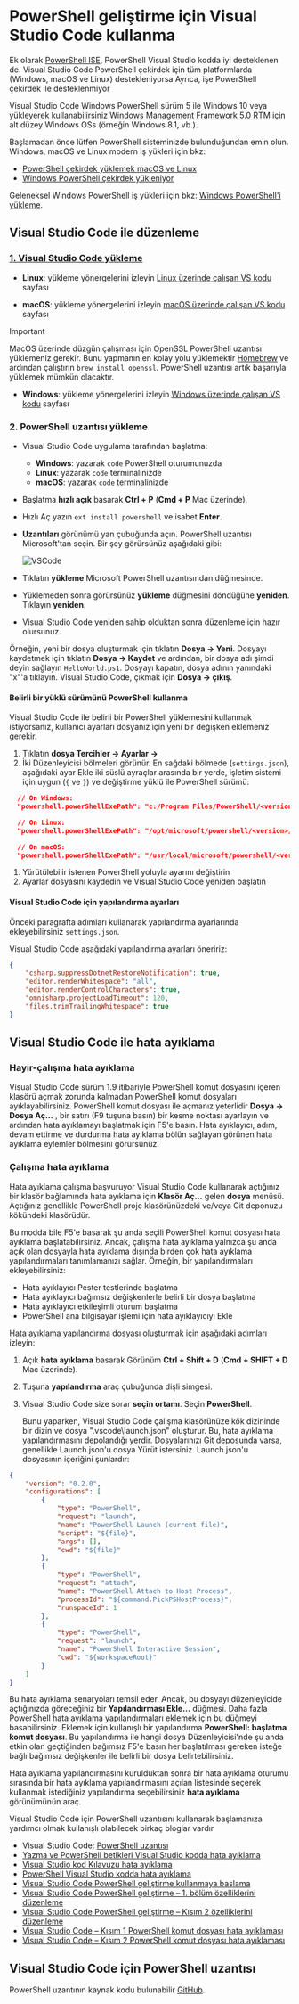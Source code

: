 # <a name="using-visual-studio-code-for-powershell-development"></a>PowerShell geliştirme için Visual Studio Code kullanma

Ek olarak [PowerShell ISE][ise], PowerShell Visual Studio kodda iyi desteklenen de.
Visual Studio Code PowerShell çekirdek için tüm platformlarda (Windows, macOS ve Linux) destekleniyorsa Ayrıca, işe PowerShell çekirdek ile desteklenmiyor

Visual Studio Code Windows PowerShell sürüm 5 ile Windows 10 veya yükleyerek kullanabilirsiniz [Windows Management Framework 5.0 RTM](https://www.microsoft.com/en-us/download/details.aspx?id=50395) için alt düzey Windows OSs (örneğin Windows 8.1, vb.).

Başlamadan önce lütfen PowerShell sisteminizde bulunduğundan emin olun.
Windows, macOS ve Linux modern iş yükleri için bkz:

- [PowerShell çekirdek yüklemek macOS ve Linux][install-pscore-linux]
- [Windows PowerShell çekirdek yükleniyor][install-pscore-windows]

Geleneksel Windows PowerShell iş yükleri için bkz: [Windows PowerShell'i yükleme][install-winps].

## <a name="editing-with-visual-studio-code"></a>Visual Studio Code ile düzenleme

### <a name="1-installing-visual-studio-codehttpscodevisualstudiocomdocssetupsetup-overview"></a>[1. Visual Studio Code yükleme](https://code.visualstudio.com/Docs/setup/setup-overview)

- **Linux**: yükleme yönergelerini izleyin [Linux üzerinde çalışan VS kodu](https://code.visualstudio.com/docs/setup/linux) sayfası

- **macOS**: yükleme yönergelerini izleyin [macOS üzerinde çalışan VS kodu](https://code.visualstudio.com/docs/setup/mac) sayfası

> [!IMPORTANT]
> MacOS üzerinde düzgün çalışması için OpenSSL PowerShell uzantısı yüklemeniz gerekir.
> Bunu yapmanın en kolay yolu yüklemektir [Homebrew](http://brew.sh/) ve ardından çalıştırın `brew install openssl`.
> PowerShell uzantısı artık başarıyla yüklemek mümkün olacaktır.

- **Windows**: yükleme yönergelerini izleyin [Windows üzerinde çalışan VS kodu](https://code.visualstudio.com/docs/setup/windows) sayfası

### <a name="2-installing-powershell-extension"></a>2. PowerShell uzantısı yükleme

- Visual Studio Code uygulama tarafından başlatma:
    - **Windows**: yazarak `code` PowerShell oturumunuzda
    - **Linux**: yazarak `code` terminalinizde
    - **macOS**: yazarak `code` terminalinizde

- Başlatma **hızlı açık** basarak **Ctrl + P** (**Cmd + P** Mac üzerinde).
- Hızlı Aç yazın `ext install powershell` ve isabet **Enter**.
- **Uzantıları** görünümü yan çubuğunda açın. PowerShell uzantısı Microsoft'tan seçin.
  Bir şey görürsünüz aşağıdaki gibi:

  ![VSCode](../../images/vscode.png)

- Tıklatın **yükleme** Microsoft PowerShell uzantısından düğmesinde.
- Yüklemeden sonra görürsünüz **yükleme** düğmesini döndüğüne **yeniden**.
  Tıklayın **yeniden**.
- Visual Studio Code yeniden sahip olduktan sonra düzenleme için hazır olursunuz.

Örneğin, yeni bir dosya oluşturmak için tıklatın **Dosya -> Yeni**.
Dosyayı kaydetmek için tıklatın **Dosya -> Kaydet** ve ardından, bir dosya adı şimdi deyin sağlayın `HelloWorld.ps1`.
Dosyayı kapatın, dosya adının yanındaki "x"'a tıklayın.
Visual Studio Code, çıkmak için **Dosya -> çıkış**.

#### <a name="using-a-specific-installed-version-of-powershell"></a>Belirli bir yüklü sürümünü PowerShell kullanma

Visual Studio Code ile belirli bir PowerShell yüklemesini kullanmak istiyorsanız, kullanıcı ayarları dosyanız için yeni bir değişken eklemeniz gerekir.

1. Tıklatın **dosya Tercihler -> Ayarlar ->**
1. İki Düzenleyicisi bölmeleri görünür.
   En sağdaki bölmede (`settings.json`), aşağıdaki ayar Ekle iki süslü ayraçlar arasında bir yerde, işletim sistemi için uygun (`{` ve `}`) ve değiştirme *<version>* yüklü ile PowerShell sürümü:

  ```json
    // On Windows:
    "powershell.powerShellExePath": "c:/Program Files/PowerShell/<version>/pwsh.exe"

    // On Linux:
    "powershell.powerShellExePath": "/opt/microsoft/powershell/<version>/pwsh"

    // On macOS:
    "powershell.powerShellExePath": "/usr/local/microsoft/powershell/<version>/pwsh"
  ```
1. Yürütülebilir istenen PowerShell yoluyla ayarını değiştirin
1. Ayarlar dosyasını kaydedin ve Visual Studio Code yeniden başlatın

#### <a name="configuration-settings-for-visual-studio-code"></a>Visual Studio Code için yapılandırma ayarları

Önceki paragrafta adımları kullanarak yapılandırma ayarlarında ekleyebilirsiniz `settings.json`.

Visual Studio Code aşağıdaki yapılandırma ayarları öneririz:

```json
{
    "csharp.suppressDotnetRestoreNotification": true,
    "editor.renderWhitespace": "all",
    "editor.renderControlCharacters": true,
    "omnisharp.projectLoadTimeout": 120,
    "files.trimTrailingWhitespace": true
}
```

## <a name="debugging-with-visual-studio-code"></a>Visual Studio Code ile hata ayıklama

### <a name="no-workspace-debugging"></a>Hayır-çalışma hata ayıklama

Visual Studio Code sürüm 1.9 itibariyle PowerShell komut dosyasını içeren klasörü açmak zorunda kalmadan PowerShell komut dosyaları ayıklayabilirsiniz.
PowerShell komut dosyası ile açmanız yeterlidir **Dosya -> Dosya Aç...** , bir satırı (F9 tuşuna basın) bir kesme noktası ayarlayın ve ardından hata ayıklamayı başlatmak için F5'e basın.
Hata ayıklayıcı, adım, devam ettirme ve durdurma hata ayıklama bölün sağlayan görünen hata ayıklama eylemler bölmesini görürsünüz.

### <a name="workspace-debugging"></a>Çalışma hata ayıklama

Hata ayıklama çalışma başvuruyor Visual Studio Code kullanarak açtığınız bir klasör bağlamında hata ayıklama için **Klasör Aç...**  gelen **dosya** menüsü.
Açtığınız genellikle PowerShell proje klasörünüzdeki ve/veya Git deponuzu kökündeki klasörüdür.

Bu modda bile F5'e basarak şu anda seçili PowerShell komut dosyası hata ayıklama başlatabilirsiniz.
Ancak, çalışma hata ayıklama yalnızca şu anda açık olan dosyayla hata ayıklama dışında birden çok hata ayıklama yapılandırmaları tanımlamanızı sağlar.
Örneğin, bir yapılandırmaları ekleyebilirsiniz:

- Hata ayıklayıcı Pester testlerinde başlatma
- Hata ayıklayıcı bağımsız değişkenlerle belirli bir dosya başlatma
- Hata ayıklayıcı etkileşimli oturum başlatma
- PowerShell ana bilgisayar işlemi için hata ayıklayıcıyı Ekle

Hata ayıklama yapılandırma dosyası oluşturmak için aşağıdaki adımları izleyin:

1. Açık **hata ayıklama** basarak Görünüm **Ctrl + Shift + D** (**Cmd + SHIFT + D** Mac üzerinde).
1. Tuşuna **yapılandırma** araç çubuğunda dişli simgesi.
1. Visual Studio Code size sorar **seçin ortamı**.
   Seçin **PowerShell**.

   Bunu yaparken, Visual Studio Code çalışma klasörünüze kök dizininde bir dizin ve dosya ".vscode\launch.json" oluşturur.
   Bu, hata ayıklama yapılandırmasını depolandığı yerdir. Dosyalarınızı Git deposunda varsa, genellikle Launch.json'u dosya Yürüt istersiniz.
   Launch.json'u dosyasının içeriğini şunlardır:

```json
{
    "version": "0.2.0",
    "configurations": [
        {
            "type": "PowerShell",
            "request": "launch",
            "name": "PowerShell Launch (current file)",
            "script": "${file}",
            "args": [],
            "cwd": "${file}"
        },
        {
            "type": "PowerShell",
            "request": "attach",
            "name": "PowerShell Attach to Host Process",
            "processId": "${command.PickPSHostProcess}",
            "runspaceId": 1
        },
        {
            "type": "PowerShell",
            "request": "launch",
            "name": "PowerShell Interactive Session",
            "cwd": "${workspaceRoot}"
        }
    ]
}
```

Bu hata ayıklama senaryoları temsil eder.
Ancak, bu dosyayı düzenleyicide açtığınızda göreceğiniz bir **Yapılandırması Ekle...**  düğmesi.
Daha fazla PowerShell hata ayıklama yapılandırmaları eklemek için bu düğmeyi basabilirsiniz. Eklemek için kullanışlı bir yapılandırma **PowerShell: başlatma komut dosyası**.
Bu yapılandırma ile hangi dosya Düzenleyicisi'nde şu anda etkin olan geçtiğinden bağımsız F5'e basın her başlatılması gereken isteğe bağlı bağımsız değişkenler ile belirli bir dosya belirtebilirsiniz.

Hata ayıklama yapılandırmasını kurulduktan sonra bir hata ayıklama oturumu sırasında bir hata ayıklama yapılandırmasını açılan listesinde seçerek kullanmak istediğiniz yapılandırma seçebilirsiniz **hata ayıklama** görünümünün araç.

Visual Studio Code için PowerShell uzantısını kullanarak başlamanıza yardımcı olmak kullanışlı olabilecek birkaç bloglar vardır

- Visual Studio Code: [PowerShell uzantısı][ps-extension]
- [Yazma ve PowerShell betikleri Visual Studio kodda hata ayıklama][debug]
- [Visual Studio kod Kılavuzu hata ayıklama][vscode-guide]
- [PowerShell Visual Studio kodda hata ayıklama][ps-vscode]
- [Visual Studio Code PowerShell geliştirme kullanmaya başlama][getting-started]
- [Visual Studio Code PowerShell geliştirme – 1. bölüm özelliklerini düzenleme][editing-part1]
- [Visual Studio Code PowerShell geliştirme – Kısım 2 özelliklerini düzenleme][editing-part2]
- [Visual Studio Code – Kısım 1 PowerShell komut dosyası hata ayıklaması][debugging-part1]
- [Visual Studio Code – Kısım 2 PowerShell komut dosyası hata ayıklaması][debugging-part2]

[ise]: ../ise-guide.md
[install-pscore-linux]:  ../../setup/Installing-PowerShell-Core-on-macOS-and-Linux.md
[install-pscore-windows]: ../../setup/Installing-PowerShell-Core-on-Windows.md
[install-winps]: ../../setup/Installing-Windows-PowerShell.md
[ps-extension]:https://blogs.msdn.microsoft.com/cdndevs/2015/12/11/visual-studio-code-powershell-extension/
[debug]:https://blogs.msdn.microsoft.com/powershell/2015/11/16/announcing-powershell-language-support-for-visual-studio-code-and-more/
[vscode-guide]:https://johnpapa.net/debugging-with-visual-studio-code/
[ps-vscode]:https://github.com/PowerShell/vscode-powershell/tree/master/examples
[getting-started]:https://blogs.technet.microsoft.com/heyscriptingguy/2016/12/05/get-started-with-powershell-development-in-visual-studio-code/
[editing-part1]:https://blogs.technet.microsoft.com/heyscriptingguy/2017/01/11/visual-studio-code-editing-features-for-powershell-development-part-1/
[editing-part2]:https://blogs.technet.microsoft.com/heyscriptingguy/2017/01/12/visual-studio-code-editing-features-for-powershell-development-part-2/
[debugging-part1]:https://blogs.technet.microsoft.com/heyscriptingguy/2017/02/06/debugging-powershell-script-in-visual-studio-code-part-1/
[debugging-part2]:https://blogs.technet.microsoft.com/heyscriptingguy/2017/02/13/debugging-powershell-script-in-visual-studio-code-part-2/

## <a name="powershell-extension-for-visual-studio-code"></a>Visual Studio Code için PowerShell uzantısı

PowerShell uzantının kaynak kodu bulunabilir [GitHub](https://github.com/PowerShell/vscode-powershell).
